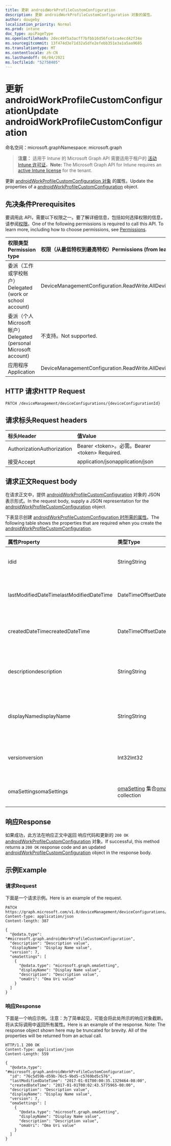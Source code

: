 ```yaml
---
title: 更新 androidWorkProfileCustomConfiguration
description: 更新 androidWorkProfileCustomConfiguration 对象的属性。
author: dougeby
localization_priority: Normal
ms.prod: intune
doc_type: apiPageType
ms.openlocfilehash: 2dec49f5a3acff7bfbb16d56fce1ca4ecd42f34e
ms.sourcegitcommit: 13f474d3e71d32a5dfe2efebb351e3a1a5aa9685
ms.translationtype: MT
ms.contentlocale: zh-CN
ms.lasthandoff: 06/04/2021
ms.locfileid: "52758405"
---
```

# <a name="update-androidworkprofilecustomconfiguration"></a><span data-ttu-id="bf560-103">更新 androidWorkProfileCustomConfiguration</span><span class="sxs-lookup"><span data-stu-id="bf560-103">Update androidWorkProfileCustomConfiguration</span></span>

<span data-ttu-id="bf560-104">命名空间：microsoft.graph</span><span class="sxs-lookup"><span data-stu-id="bf560-104">Namespace: microsoft.graph</span></span>

> <span data-ttu-id="bf560-105">**注意：** 适用于 Intune 的 Microsoft Graph API 需要适用于租户的 [活动 Intune 许可证](https://go.microsoft.com/fwlink/?linkid=839381)。</span><span class="sxs-lookup"><span data-stu-id="bf560-105">**Note:** The Microsoft Graph API for Intune requires an [active Intune license](https://go.microsoft.com/fwlink/?linkid=839381) for the tenant.</span></span>

<span data-ttu-id="bf560-106">更新 [androidWorkProfileCustomConfiguration 对象](../resources/intune-deviceconfig-androidworkprofilecustomconfiguration.md) 的属性。</span><span class="sxs-lookup"><span data-stu-id="bf560-106">Update the properties of a [androidWorkProfileCustomConfiguration](../resources/intune-deviceconfig-androidworkprofilecustomconfiguration.md) object.</span></span>

## <a name="prerequisites"></a><span data-ttu-id="bf560-107">先决条件</span><span class="sxs-lookup"><span data-stu-id="bf560-107">Prerequisites</span></span>
<span data-ttu-id="bf560-p101">要调用此 API，需要以下权限之一。要了解详细信息，包括如何选择权限的信息，请参阅[权限](/graph/permissions-reference)。</span><span class="sxs-lookup"><span data-stu-id="bf560-p101">One of the following permissions is required to call this API. To learn more, including how to choose permissions, see [Permissions](/graph/permissions-reference).</span></span>

|<span data-ttu-id="bf560-110">权限类型</span><span class="sxs-lookup"><span data-stu-id="bf560-110">Permission type</span></span>|<span data-ttu-id="bf560-111">权限（从最低特权到最高特权）</span><span class="sxs-lookup"><span data-stu-id="bf560-111">Permissions (from least to most privileged)</span></span>|
|:---|:---|
|<span data-ttu-id="bf560-112">委派（工作或学校帐户）</span><span class="sxs-lookup"><span data-stu-id="bf560-112">Delegated (work or school account)</span></span>|<span data-ttu-id="bf560-113">DeviceManagementConfiguration.ReadWrite.All</span><span class="sxs-lookup"><span data-stu-id="bf560-113">DeviceManagementConfiguration.ReadWrite.All</span></span>|
|<span data-ttu-id="bf560-114">委派（个人 Microsoft 帐户）</span><span class="sxs-lookup"><span data-stu-id="bf560-114">Delegated (personal Microsoft account)</span></span>|<span data-ttu-id="bf560-115">不支持。</span><span class="sxs-lookup"><span data-stu-id="bf560-115">Not supported.</span></span>|
|<span data-ttu-id="bf560-116">应用程序</span><span class="sxs-lookup"><span data-stu-id="bf560-116">Application</span></span>|<span data-ttu-id="bf560-117">DeviceManagementConfiguration.ReadWrite.All</span><span class="sxs-lookup"><span data-stu-id="bf560-117">DeviceManagementConfiguration.ReadWrite.All</span></span>|

## <a name="http-request"></a><span data-ttu-id="bf560-118">HTTP 请求</span><span class="sxs-lookup"><span data-stu-id="bf560-118">HTTP Request</span></span>
<!-- {
  "blockType": "ignored"
}
-->
``` http
PATCH /deviceManagement/deviceConfigurations/{deviceConfigurationId}
```

## <a name="request-headers"></a><span data-ttu-id="bf560-119">请求标头</span><span class="sxs-lookup"><span data-stu-id="bf560-119">Request headers</span></span>
|<span data-ttu-id="bf560-120">标头</span><span class="sxs-lookup"><span data-stu-id="bf560-120">Header</span></span>|<span data-ttu-id="bf560-121">值</span><span class="sxs-lookup"><span data-stu-id="bf560-121">Value</span></span>|
|:---|:---|
|<span data-ttu-id="bf560-122">Authorization</span><span class="sxs-lookup"><span data-stu-id="bf560-122">Authorization</span></span>|<span data-ttu-id="bf560-123">Bearer &lt;token&gt;。必需。</span><span class="sxs-lookup"><span data-stu-id="bf560-123">Bearer &lt;token&gt; Required.</span></span>|
|<span data-ttu-id="bf560-124">接受</span><span class="sxs-lookup"><span data-stu-id="bf560-124">Accept</span></span>|<span data-ttu-id="bf560-125">application/json</span><span class="sxs-lookup"><span data-stu-id="bf560-125">application/json</span></span>|

## <a name="request-body"></a><span data-ttu-id="bf560-126">请求正文</span><span class="sxs-lookup"><span data-stu-id="bf560-126">Request body</span></span>
<span data-ttu-id="bf560-127">在请求正文中，提供 [androidWorkProfileCustomConfiguration](../resources/intune-deviceconfig-androidworkprofilecustomconfiguration.md) 对象的 JSON 表示形式。</span><span class="sxs-lookup"><span data-stu-id="bf560-127">In the request body, supply a JSON representation for the [androidWorkProfileCustomConfiguration](../resources/intune-deviceconfig-androidworkprofilecustomconfiguration.md) object.</span></span>

<span data-ttu-id="bf560-128">下表显示创建 [androidWorkProfileCustomConfiguration 时所需的属性](../resources/intune-deviceconfig-androidworkprofilecustomconfiguration.md)。</span><span class="sxs-lookup"><span data-stu-id="bf560-128">The following table shows the properties that are required when you create the [androidWorkProfileCustomConfiguration](../resources/intune-deviceconfig-androidworkprofilecustomconfiguration.md).</span></span>

|<span data-ttu-id="bf560-129">属性</span><span class="sxs-lookup"><span data-stu-id="bf560-129">Property</span></span>|<span data-ttu-id="bf560-130">类型</span><span class="sxs-lookup"><span data-stu-id="bf560-130">Type</span></span>|<span data-ttu-id="bf560-131">说明</span><span class="sxs-lookup"><span data-stu-id="bf560-131">Description</span></span>|
|:---|:---|:---|
|<span data-ttu-id="bf560-132">id</span><span class="sxs-lookup"><span data-stu-id="bf560-132">id</span></span>|<span data-ttu-id="bf560-133">String</span><span class="sxs-lookup"><span data-stu-id="bf560-133">String</span></span>|<span data-ttu-id="bf560-134">实体的键。</span><span class="sxs-lookup"><span data-stu-id="bf560-134">Key of the entity.</span></span> <span data-ttu-id="bf560-135">继承自 [deviceConfiguration](../resources/intune-deviceconfig-deviceconfiguration.md)</span><span class="sxs-lookup"><span data-stu-id="bf560-135">Inherited from [deviceConfiguration](../resources/intune-deviceconfig-deviceconfiguration.md)</span></span>|
|<span data-ttu-id="bf560-136">lastModifiedDateTime</span><span class="sxs-lookup"><span data-stu-id="bf560-136">lastModifiedDateTime</span></span>|<span data-ttu-id="bf560-137">DateTimeOffset</span><span class="sxs-lookup"><span data-stu-id="bf560-137">DateTimeOffset</span></span>|<span data-ttu-id="bf560-138">上次修改对象的日期/时间。</span><span class="sxs-lookup"><span data-stu-id="bf560-138">DateTime the object was last modified.</span></span> <span data-ttu-id="bf560-139">继承自 [deviceConfiguration](../resources/intune-deviceconfig-deviceconfiguration.md)</span><span class="sxs-lookup"><span data-stu-id="bf560-139">Inherited from [deviceConfiguration](../resources/intune-deviceconfig-deviceconfiguration.md)</span></span>|
|<span data-ttu-id="bf560-140">createdDateTime</span><span class="sxs-lookup"><span data-stu-id="bf560-140">createdDateTime</span></span>|<span data-ttu-id="bf560-141">DateTimeOffset</span><span class="sxs-lookup"><span data-stu-id="bf560-141">DateTimeOffset</span></span>|<span data-ttu-id="bf560-142">创建对象的日期/时间。</span><span class="sxs-lookup"><span data-stu-id="bf560-142">DateTime the object was created.</span></span> <span data-ttu-id="bf560-143">继承自 [deviceConfiguration](../resources/intune-deviceconfig-deviceconfiguration.md)</span><span class="sxs-lookup"><span data-stu-id="bf560-143">Inherited from [deviceConfiguration](../resources/intune-deviceconfig-deviceconfiguration.md)</span></span>|
|<span data-ttu-id="bf560-144">description</span><span class="sxs-lookup"><span data-stu-id="bf560-144">description</span></span>|<span data-ttu-id="bf560-145">String</span><span class="sxs-lookup"><span data-stu-id="bf560-145">String</span></span>|<span data-ttu-id="bf560-146">管理员提供的设备配置的说明。</span><span class="sxs-lookup"><span data-stu-id="bf560-146">Admin provided description of the Device Configuration.</span></span> <span data-ttu-id="bf560-147">继承自 [deviceConfiguration](../resources/intune-deviceconfig-deviceconfiguration.md)</span><span class="sxs-lookup"><span data-stu-id="bf560-147">Inherited from [deviceConfiguration](../resources/intune-deviceconfig-deviceconfiguration.md)</span></span>|
|<span data-ttu-id="bf560-148">displayName</span><span class="sxs-lookup"><span data-stu-id="bf560-148">displayName</span></span>|<span data-ttu-id="bf560-149">String</span><span class="sxs-lookup"><span data-stu-id="bf560-149">String</span></span>|<span data-ttu-id="bf560-150">管理员提供的设备配置的名称。</span><span class="sxs-lookup"><span data-stu-id="bf560-150">Admin provided name of the device configuration.</span></span> <span data-ttu-id="bf560-151">继承自 [deviceConfiguration](../resources/intune-deviceconfig-deviceconfiguration.md)</span><span class="sxs-lookup"><span data-stu-id="bf560-151">Inherited from [deviceConfiguration](../resources/intune-deviceconfig-deviceconfiguration.md)</span></span>|
|<span data-ttu-id="bf560-152">version</span><span class="sxs-lookup"><span data-stu-id="bf560-152">version</span></span>|<span data-ttu-id="bf560-153">Int32</span><span class="sxs-lookup"><span data-stu-id="bf560-153">Int32</span></span>|<span data-ttu-id="bf560-154">设备配置的版本。</span><span class="sxs-lookup"><span data-stu-id="bf560-154">Version of the device configuration.</span></span> <span data-ttu-id="bf560-155">继承自 [deviceConfiguration](../resources/intune-deviceconfig-deviceconfiguration.md)</span><span class="sxs-lookup"><span data-stu-id="bf560-155">Inherited from [deviceConfiguration](../resources/intune-deviceconfig-deviceconfiguration.md)</span></span>|
|<span data-ttu-id="bf560-156">omaSettings</span><span class="sxs-lookup"><span data-stu-id="bf560-156">omaSettings</span></span>|<span data-ttu-id="bf560-157">[omaSetting](../resources/intune-deviceconfig-omasetting.md) 集合</span><span class="sxs-lookup"><span data-stu-id="bf560-157">[omaSetting](../resources/intune-deviceconfig-omasetting.md) collection</span></span>|<span data-ttu-id="bf560-158">OMA 设置。</span><span class="sxs-lookup"><span data-stu-id="bf560-158">OMA settings.</span></span> <span data-ttu-id="bf560-159">该集合最多可包含 500 个元素。</span><span class="sxs-lookup"><span data-stu-id="bf560-159">This collection can contain a maximum of 500 elements.</span></span>|



## <a name="response"></a><span data-ttu-id="bf560-160">响应</span><span class="sxs-lookup"><span data-stu-id="bf560-160">Response</span></span>
<span data-ttu-id="bf560-161">如果成功，此方法在响应正文中返回 响应代码和更新的 `200 OK` [androidWorkProfileCustomConfiguration](../resources/intune-deviceconfig-androidworkprofilecustomconfiguration.md) 对象。</span><span class="sxs-lookup"><span data-stu-id="bf560-161">If successful, this method returns a `200 OK` response code and an updated [androidWorkProfileCustomConfiguration](../resources/intune-deviceconfig-androidworkprofilecustomconfiguration.md) object in the response body.</span></span>

## <a name="example"></a><span data-ttu-id="bf560-162">示例</span><span class="sxs-lookup"><span data-stu-id="bf560-162">Example</span></span>

### <a name="request"></a><span data-ttu-id="bf560-163">请求</span><span class="sxs-lookup"><span data-stu-id="bf560-163">Request</span></span>
<span data-ttu-id="bf560-164">下面是一个请求示例。</span><span class="sxs-lookup"><span data-stu-id="bf560-164">Here is an example of the request.</span></span>
``` http
PATCH https://graph.microsoft.com/v1.0/deviceManagement/deviceConfigurations/{deviceConfigurationId}
Content-type: application/json
Content-length: 387

{
  "@odata.type": "#microsoft.graph.androidWorkProfileCustomConfiguration",
  "description": "Description value",
  "displayName": "Display Name value",
  "version": 7,
  "omaSettings": [
    {
      "@odata.type": "microsoft.graph.omaSetting",
      "displayName": "Display Name value",
      "description": "Description value",
      "omaUri": "Oma Uri value"
    }
  ]
}
```

### <a name="response"></a><span data-ttu-id="bf560-165">响应</span><span class="sxs-lookup"><span data-stu-id="bf560-165">Response</span></span>
<span data-ttu-id="bf560-p109">下面是一个响应示例。注意：为了简单起见，可能会将此处所示的响应对象截断。将从实际调用中返回所有属性。</span><span class="sxs-lookup"><span data-stu-id="bf560-p109">Here is an example of the response. Note: The response object shown here may be truncated for brevity. All of the properties will be returned from an actual call.</span></span>
``` http
HTTP/1.1 200 OK
Content-Type: application/json
Content-Length: 559

{
  "@odata.type": "#microsoft.graph.androidWorkProfileCustomConfiguration",
  "id": "76c5d59b-d59b-76c5-9bd5-c5769bd5c576",
  "lastModifiedDateTime": "2017-01-01T00:00:35.1329464-08:00",
  "createdDateTime": "2017-01-01T00:02:43.5775965-08:00",
  "description": "Description value",
  "displayName": "Display Name value",
  "version": 7,
  "omaSettings": [
    {
      "@odata.type": "microsoft.graph.omaSetting",
      "displayName": "Display Name value",
      "description": "Description value",
      "omaUri": "Oma Uri value"
    }
  ]
}
```




